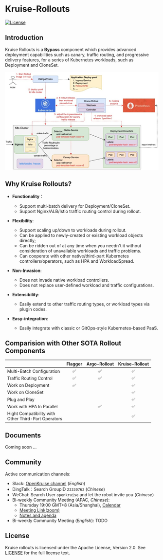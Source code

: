 # Kruise-Rollouts
[![License](https://img.shields.io/badge/license-Apache%202-4EB1BA.svg)](https://www.apache.org/licenses/LICENSE-2.0.html)

## Introduction

Kruise Rollouts is a **Bypass** component which provides advanced deployment capabilities such as canary, traffic routing, and progressive delivery features, for a series of Kubernetes workloads, such as Deployment and CloneSet.

![arch](docs/images/rollout-arch.jpg)

## Why Kruise Rollouts?
- **Functionality**：
    - Support multi-batch delivery for Deployment/CloneSet.
    - Support Nginx/ALB/Istio traffic routing control during rollout.

- **Flexibility**:
    - Support scaling up/down to workloads during rollout.
    - Can be applied to newly-created or existing workload objects directly;
    - Can be ridden out of at any time when you needn't it without consideration of unavailable workloads and traffic problems.
    - Can cooperate with other native/third-part Kubernetes controllers/operators, such as HPA and WorkloadSpread.

- **Non-Invasion**:
    - Does not invade native workload controllers.
    - Does not replace user-defined workload and traffic configurations.

- **Extensibility**:
    - Easily extend to other traffic routing types, or workload types via plugin codes.

- **Easy-integration**:
    - Easily integrate with classic or GitOps-style Kubernetes-based PaaS.

## Comparision with Other SOTA Rollout Components

|         | Flagger     | Argo-Rollout     |  Kruise-Rollout|
| ---------- | :-----------:  | :-----------: |  :-----------: |
| Multi-Batch Configuration    |✅ | ✅ |  ✅  | 
| Traffic Routing Control      |✅ | ✅ |  ✅  |
| Work on Deployment           |✅ |    |  ✅  |
| Work on CloneSet             |   |    |  ✅  |
| Plug and Play                |   |    |  ✅  |
| Work with HPA In Parallel    |   | ✅ |  ✅  |
| Hight Compatibility with <br> Other Third-Part Operators| | |  ✅   |

## Documents
Coming soon ...

## Community

Active communication channels:

- Slack: [OpenKruise channel](https://kubernetes.slack.com/channels/openkruise) (*English*)
- DingTalk：Search GroupID `23330762` (*Chinese*)
- WeChat: Search User `openkruise` and let the robot invite you (*Chinese*)
- Bi-weekly Community Meeting (APAC, *Chinese*):
  - Thursday 19:00 GMT+8 (Asia/Shanghai), [Calendar](https://calendar.google.com/calendar/u/2?cid=MjdtbDZucXA2bjVpNTFyYTNpazV2dW8ybHNAZ3JvdXAuY2FsZW5kYXIuZ29vZ2xlLmNvbQ)
  - [Meeting Link(zoom)](https://us02web.zoom.us/j/87059136652?pwd=NlI4UThFWXVRZkxIU0dtR1NINncrQT09)
  - [Notes and agenda](https://shimo.im/docs/gXqmeQOYBehZ4vqo)
- Bi-weekly Community Meeting (*English*): TODO

## License

Kruise rollouts is licensed under the Apache License, Version 2.0. See [LICENSE](./LICENSE.md) for the full license text. 

